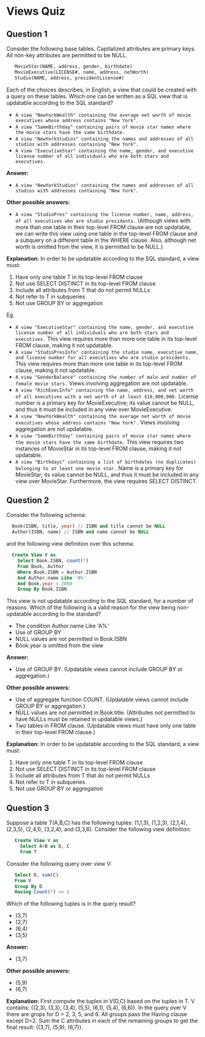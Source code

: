 Views Quiz
===========================

Question 1
---------------------
Consider the following base tables. Capitalized attributes are primary keys. All non-key attributes are permitted to be NULL. 
```SQL
   MovieStar(NAME, address, gender, birthdate)
   MovieExecutive(LICENSE#, name, address, netWorth)
   Studio(NAME, address, presidentLicense#)
```
Each of the choices describes, in English, a view that could be created with a query on these tables. Which one can be written as a SQL view that is updatable according to the SQL standard? 

* `A view "NewYorkWealth" containing the average net worth of movie executives whose address contains "New York".`
* `A view "SameBirthday" containing pairs of movie star names where the movie stars have the same birthdate.`
* `A view "NewYorkStudios" containing the names and addresses of all studios with addresses containing "New York".`
* `A view "ExecutiveStar" containing the name, gender, and executive license number of all individuals who are both stars and executives.`

**Answer:** 
* `A view "NewYorkStudios" containing the names and addresses of all studios with addresses containing "New York".`

**Other possible answers:**
* `A view "StudioPres" containing the license number, name, address, of all executives who are studio presidents.` (Although views with more than one table in their top-level FROM clause are not updatable, we can write this view using one table in the top-level FROM clause and a subquery on a different table in the WHERE clause. Also, although net worth is omitted from the view, it is permitted to be NULL.)

**Explanation:** 
In order to be updatable according to the SQL standard, a view must: 

1.	Have only one table T in its top-level FROM clause 
2.	Not use SELECT DISTINCT in its top-level FROM clause 
3.	Include all attributes from T that do not permit NULLs 
4.	Not refer to T in subqueries 
5.	Not use GROUP BY or aggregation 

Eg.
* `A view "ExecutiveStar" containing the name, gender, and executive license number of all individuals who are both stars and executives.` This view requires more than more one table in its top-level FROM clause, making it not updatable.
* `A view "StudioPresInfo" containing the studio name, executive name, and license number for all executives who are studio presidents.` This view requires more than more one table in its top-level FROM clause, making it not updatable.
* `A view "GenderBalance" containing the number of male and number of female movie stars.` Views involving aggregation are not updatable.
* `A view "RichExecInfo" containing the name, address, and net worth of all executives with a net worth of at least $10,000,000.` License number is a primary key for MovieExecutive; its value cannot be NULL, and thus it must be included in any view over MovieExecutive.
* `A view "NewYorkWealth" containing the average net worth of movie executives whose address contains "New York".` Views involving aggregation are not updatable.
* `A view "SameBirthday" containing pairs of movie star names where the movie stars have the same birthdate.` This view requires two instances of MovieStar in its top-level FROM clause, making it not updatable.
* `A view "Birthdays" containing a list of birthdates (no duplicates) belonging to at least one movie star.` Name is a primary key for MovieStar; its value cannot be NULL, and thus it must be included in any view over MovieStar. Furthermore, the view requires SELECT DISTINCT.


Question 2
--------------------
Consider the following schema: 
```SQL
  Book(ISBN, title, year) // ISBN and title cannot be NULL
  Author(ISBN, name) // ISBN and name cannot be NULL
```  
and the following view definition over this schema: 
```SQL
  Create View V as
    Select Book.ISBN, count(*)
    From Book, Author
    Where Book.ISBN = Author.ISBN
    And Author.name Like 'A%'
    And Book.year > 2000
    Group By Book.ISBN
```
This view is not updatable according to the SQL standard, for a number of reasons. Which of the following is a valid reason for the view being non-updatable according to the standard? 

* The condition Author.name Like 'A%'
* Use of GROUP BY
* NULL values are not permitted in Book.ISBN
* Book.year is omitted from the view

**Answer:** 
* Use of GROUP BY. (Updatable views cannot include GROUP BY or aggregation.)

**Other possible answers:**
* Use of aggregate function COUNT. (Updatable views cannot include GROUP BY or aggregation.)
* NULL values are not permitted in Book.title. (Attributes not permitted to have NULLs must be retained in updatable views.)
* Two tables in FROM clause. (Updatable views must have only one table in their top-level FROM clause.)

**Explanation:** 
In order to be updatable according to the SQL standard, a view must: 

1.	Have only one table T in its top-level FROM clause 
2.	Not use SELECT DISTINCT in its top-level FROM clause 
3.	Include all attributes from T that do not permit NULLs 
4.	Not refer to T in subqueries 
5.	Not use GROUP BY or aggregation 


Question 3
--------------------
Suppose a table T(A,B,C) has the following tuples: (1,1,3), (1,2,3), (2,1,4), (2,3,5), (2,4,1), (3,2,4), and (3,3,6). Consider the following view definition: 
```SQL
   Create View V as
     Select A+B as D, C
     From T
```
Consider the following query over view V: 
```SQL
   Select D, sum(C)
   From V
   Group By D
   Having Count(*) <> 1
```
Which of the following tuples is in the query result? 

* (3,7)
* (2,7)
* (6,4)
* (3,5)

**Answer:** 
* (3,7)

**Other possible answers:**
* (5,9)
* (6,7)

**Explanation:** 
First compute the tuples in V(D,C) based on the tuples in T. V contains: {(2,3), (3,3), (3,4), (5,5), (6,1), (5,4), (6,6)}. In the query over V there are grops for D = 2, 3, 5, and 6. All groups pass the Having clause except D=2. Sum the C attributes in each of the remaining groups to get the final result: {(3,7), (5,9), (6,7)}.
